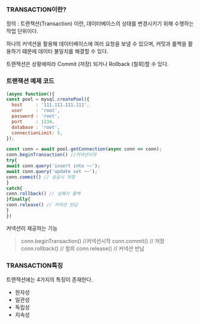 ### TRANSACTION이란?
정의 : 트랜잭션(Transaction) 이란, 데이터베이스의 상태를 변경시키기 위해 수행하는 작업 단위이다.

하나의 커넥션을 활용해 데이터베이스에 여러 요청을 보낼 수 있으며, 커밋과 롤백을 활용하기 떄문에 데이터 불일치를 해결할 수 있다.

트랜잭션은 상황에따라 Commit (저장) 되거나 Rollback (철회)할 수 있다.

### 트랜잭션 예제 코드
```javascript
(async function(){
const pool = mysql.createPool({
  host     : '111.111.111.111',
  user     : 'root',
  password : 'root',
  port     : 1234,
  database : 'root',
  connectionLimit: 5,
});

const conn = await pool.getConnection(async conn => conn);
conn.beginTransaction() //커넥션시작
try{
await conn.query('insert into ~~');
await conn.query('update set ~~');
conn.commit() // 성공시 저장
}
catch{
conn.rollback() // 실패시 롤백
}finally{
conn.release() // 커넥션 반납
}
})
```

커넥션이 제공하는 기능
>conn.beginTransaction() //커넥션시작
conn.commit() // 저장
conn.rollback() // 철회
conn.release() // 커넥션 반납


### TRANSACTION특징
트랜잭션에는 4가지의 특징이 존재한다.
- 원자성
- 일관성
- 독립성
- 지속성

